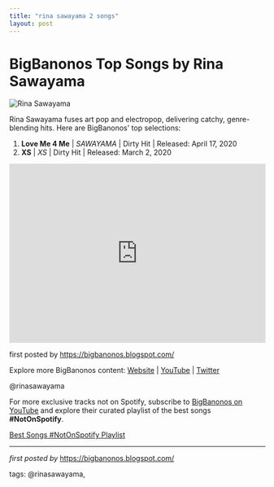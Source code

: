 ```yaml
---
title: "rina sawayama 2 songs"
layout: post
---
```

<h1>BigBanonos Top Songs by Rina Sawayama</h1>
<img src="https://static01.nyt.com/images/2022/05/20/arts/20playlist/20playlist-superJumbo.jpg" alt="Rina Sawayama"> <p>Rina Sawayama fuses art pop and electropop, delivering catchy, genre-blending hits. Here are BigBanonos' top selections:</p> <ol> <li><strong>Love Me 4 Me</strong> | <em>SAWAYAMA</em> | Dirty Hit | Released: April 17, 2020</li> <li><strong>XS</strong> | <em>XS</em> | Dirty Hit | Released: March 2, 2020</li>
</ol> <div> <iframe src="https://open.spotify.com/embed/playlist/1pMjeJ6TuihJ26cTYWyysT?utm_source=generator" width="100%" height="352" frameborder="0" allow="autoplay; clipboard-write; encrypted-media; fullscreen; picture-in-picture" loading="lazy"></iframe>
</div> <p>first posted by <a href="https://bigbanonos.blogspot.com/">https://bigbanonos.blogspot.com/</a></p> <div> <p>Explore more BigBanonos content: <a href="https://bigbanonos.blogspot.com/">Website</a> | <a href="https://www.youtube.com/@BigBanonos">YouTube</a> | <a href="https://x.com/bigbanonos">Twitter</a></p>
</div> <!-- Tags -->
<p>@rinasawayama</p>


<!--Subscribe and Playlist Links-->
<div>
    <p>For more exclusive tracks not on Spotify, subscribe to <a href="https://www.youtube.com/@BigBanonos" target="_blank">BigBanonos on YouTube</a> and explore their curated playlist of the best songs <strong>#NotOnSpotify</strong>.</p>
    <p><a href="https://www.youtube.com/playlist?list=PLtuNtuTatqI0kFahUCbtbfenC_ET5O_tr" target="_blank">Best Songs #NotOnSpotify Playlist<br /></a></p></div>

<hr />

<p><em>first posted by</em> <a href="https://bigbanonos.blogspot.com/" rel="noopener" target="_new">https://bigbanonos.blogspot.com/</a></p>

<p>tags: @rinasawayama,</p>
